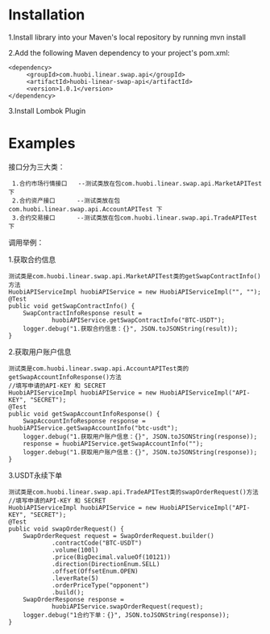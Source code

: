 # **Installation**

  1.Install library into your Maven's local repository by running mvn install
  
  2.Add the following Maven dependency to your project's pom.xml:
  
    <dependency>
         <groupId>com.huobi.linear.swap.api</groupId>
         <artifactId>huobi-linear-swap-api</artifactId>
         <version>1.0.1</version>
    </dependency>
    
  3.Install Lombok Plugin  
    
    
    

# **Examples**  

  接口分为三大类：
  
     1.合约市场行情接口   --测试类放在包com.huobi.linear.swap.api.MarketAPITest 下
     2.合约资产接口      --测试类放在包com.huobi.linear.swap.api.AccountAPITest 下
     3.合约交易接口      --测试类放在包com.huobi.linear.swap.api.TradeAPITest 下
     
     
     
  调用举例：
  
  1.获取合约信息  
    
    测试类是com.huobi.linear.swap.api.MarketAPITest类的getSwapContractInfo()方法
    HuobiAPIServiceImpl huobiAPIService = new HuobiAPIServiceImpl("", "");
    @Test
    public void getSwapContractInfo() {
        SwapContractInfoResponse result =
                huobiAPIService.getSwapContractInfo("BTC-USDT");
        logger.debug("1.获取合约信息：{}", JSON.toJSONString(result));
    }
    
    
    
  2.获取用户账户信息   
    
    测试类是com.huobi.linear.swap.api.AccountAPITest类的getSwapAccountInfoResponse()方法 
    //填写申请的API-KEY 和 SECRET
    HuobiAPIServiceImpl huobiAPIService = new HuobiAPIServiceImpl("API-KEY", "SECRET");
    @Test
    public void getSwapAccountInfoResponse() {
        SwapAccountInfoResponse response = huobiAPIService.getSwapAccountInfo("btc-usdt");
        logger.debug("1.获取用户账户信息：{}", JSON.toJSONString(response));
        response = huobiAPIService.getSwapAccountInfo("");
        logger.debug("1.获取用户账户信息：{}", JSON.toJSONString(response));
    }
    
  3.USDT永续下单
    
    测试类是com.huobi.linear.swap.api.TradeAPITest类的swapOrderRequest()方法
    //填写申请的API-KEY 和 SECRET   
    HuobiAPIServiceImpl huobiAPIService = new HuobiAPIServiceImpl("API-KEY", "SECRET");
    @Test
    public void swapOrderRequest() {
        SwapOrderRequest request = SwapOrderRequest.builder()
                .contractCode("BTC-USDT")
                .volume(100l)
                .price(BigDecimal.valueOf(10121))
                .direction(DirectionEnum.SELL)
                .offset(OffsetEnum.OPEN)
                .leverRate(5)
                .orderPriceType("opponent")
                .build();
        SwapOrderResponse response =
                huobiAPIService.swapOrderRequest(request);
        logger.debug("1合约下单：{}", JSON.toJSONString(response));
    }
     
     
     
      

  
  
    